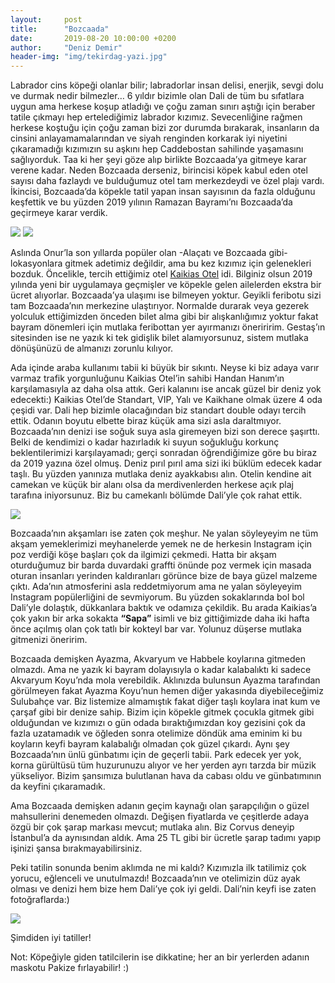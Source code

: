 ```yaml
---
layout:     post
title:      "Bozcaada"
date:       2019-08-20 10:00:00 +0200
author:     "Deniz Demir"
header-img: "img/tekirdag-yazi.jpg"
---
```

<p>
Labrador cins köpeği olanlar bilir; labradorlar insan delisi, enerjik, sevgi dolu ve durmak nedir bilmezler… 6 yıldır bizimle olan Dali de tüm bu sıfatlara uygun ama herkese koşup atladığı ve çoğu zaman sınırı aştığı için beraber tatile çıkmayı hep ertelediğimiz labrador kızımız. Sevecenliğine rağmen herkese koştuğu için çoğu zaman bizi zor durumda bırakarak, insanların da cinsini anlayamamalarından ve siyah renginden korkarak iyi niyetini çıkaramadığı kızımızın su aşkını hep Caddebostan sahilinde yaşamasını sağlıyorduk. Taa ki her şeyi göze alıp birlikte Bozcaada’ya gitmeye karar verene kadar. Neden Bozcaada derseniz, birincisi köpek kabul eden otel sayısı daha fazlaydı ve bulduğumuz otel tam merkezdeydi ve özel plajı vardı. İkincisi, Bozcaada’da köpekle tatil yapan insan sayısının da fazla olduğunu keşfettik ve bu yüzden 2019 yılının Ramazan Bayramı’nı Bozcaada’da geçirmeye karar verdik. 
</p>
<img src="/img/bozcaada/IMG_9003.JPG"/>
<img src="/img/bozcaada/IMG_9055.JPG"/>
<p>
Aslında Onur’la  son yıllarda popüler olan -Alaçatı ve Bozcaada gibi- lokasyonlara gitmek adetimiz değildir, ama bu kez kızımız için gelenekleri bozduk. Öncelikle, tercih ettiğimiz otel <a href="https://www.kaikias.com/">Kaikias Otel</a> idi. Bilginiz olsun 2019 yılında yeni bir uygulamaya geçmişler ve köpekle gelen ailelerden ekstra bir ücret alıyorlar. Bozcaada’ya ulaşımı ise bilmeyen yoktur. Geyikli feribotu sizi tam Bozcaada’nın merkezine ulaştırıyor. Normalde durarak veya gezerek yolculuk ettiğimizden önceden bilet alma gibi bir alışkanlığımız yoktur fakat bayram dönemleri için mutlaka feribottan yer ayırmanızı öneriririm. Gestaş’ın sitesinden ise ne yazık ki tek gidişlik bilet alamıyorsunuz, sistem mutlaka dönüşünüzü de almanızı zorunlu kılıyor. 
</p>
<p>
Ada içinde araba kullanımı tabii ki büyük bir sıkıntı. Neyse ki biz adaya varır varmaz trafik yorgunluğunu Kaikias Otel’in sahibi Handan Hanım’ın karşılamasıyla az daha olsa attık. Geri kalanını ise ancak güzel bir deniz yok edecekti:) Kaikias Otel’de Standart, VIP, Yalı ve Kaikhane olmak üzere 4 oda çeşidi var. Dali hep bizimle olacağından biz standart double odayı tercih ettik. Odanın boyutu elbette biraz küçük ama sizi asla daraltmıyor. Bozcaada’nın denizi ise soğuk suya asla giremeyen bizi son derece şaşırttı. Belki de kendimizi o kadar hazırladık ki suyun soğukluğu korkunç beklentilerimizi karşılayamadı; gerçi sonradan öğrendiğimize göre bu biraz da 2019 yazına özel olmuş. Deniz pırıl pırıl ama sizi iki büklüm edecek kadar taşlı. Bu yüzden yanınıza mutlaka deniz ayakkabısı alın. Otelin kendine ait camekan ve küçük bir alanı olsa da merdivenlerden herkese açık plaj tarafına iniyorsunuz. Biz bu camekanlı bölümde Dali’yle çok rahat ettik.
</p>
<img src="/img/bozcaada/IMG_9135.JPG"/>
<p>
Bozcaada’nın akşamları ise zaten çok meşhur. Ne yalan söyleyeyim ne tüm akşam yemeklerimizi meyhanelerde yemek ne de herkesin Instagram için poz verdiği köşe başları çok da ilgimizi çekmedi. Hatta bir akşam oturduğumuz bir barda duvardaki graffti önünde poz vermek için masada oturan insanları yerinden kaldıranları görünce bize de baya güzel malzeme çıktı. Ada’nın atmosferini asla reddetmiyorum ama ne yalan söyleyeyim Instagram popülerliğini de sevmiyorum. Bu yüzden sokaklarında bol bol Dali’yle dolaştık, dükkanlara baktık ve odamıza çekildik. Bu arada Kaikias’a çok yakın bir arka sokakta <b>“Sapa”</b> isimli ve biz gittiğimizde daha iki hafta önce açılmış olan çok tatlı bir kokteyl bar var. Yolunuz düşerse mutlaka gitmenizi öneririm.
</p>
<p>
Bozcaada demişken Ayazma, Akvaryum ve Habbele koylarına gitmeden olmazdı. Ama ne yazık ki bayram dolayısıyla o kadar kalabalıktı ki sadece Akvaryum Koyu’nda mola verebildik. Aklınızda bulunsun Ayazma tarafından görülmeyen fakat Ayazma Koyu’nun hemen diğer yakasında diyebileceğimiz Sulubahçe var. Biz listemize almamıştık fakat diğer taşlı koylara inat kum ve çarşaf gibi bir denize sahip. Bizim için köpekle gitmek çocukla gitmek gibi olduğundan ve kızımızı o gün odada bıraktığımızdan koy gezisini çok da fazla uzatamadık ve öğleden sonra otelimize döndük ama eminim ki bu koyların keyfi bayram kalabalığı olmadan çok güzel çıkardı. Aynı şey Bozcaada’nın ünlü günbatımı için de geçerli tabii. Park edecek yer yok, korna gürültüsü tüm huzurunuzu alıyor ve her yerden ayrı tarzda bir müzik yükseliyor. Bizim şansımıza bulutlanan hava da cabası oldu ve günbatımının da keyfini çıkaramadık. 
</p>
<p>
Ama Bozcaada demişken adanın geçim kaynağı olan şarapçılığın o güzel mahsullerini denemeden olmazdı. Değişen fiyatlarda ve çeşitlerde adaya özgü bir çok şarap markası mevcut; mutlaka alın. Biz Corvus deneyip İstanbul’a da aynısından aldık. Ama 25 TL gibi bir ücretle şarap tadımı yapıp işinizi şansa bırakmayabilirsiniz. 
</p>
<p>
Peki tatilin sonunda benim aklımda ne mi kaldı? Kızımızla ilk tatilimiz çok yorucu, eğlenceli ve unutulmazdı! Bozcaada’nın ve otelimizin düz ayak olması ve denizi hem bize hem Dali’ye çok iyi geldi. Dali’nin keyfi ise zaten fotoğraflarda:)
</p>
<img src="/img/bozcaada/IMG_9120.JPG"/>
<p>
Şimdiden iyi tatiller!
</p>
<p>
Not: Köpeğiyle giden tatilcilerin ise dikkatine; her an bir yerlerden adanın maskotu Pakize fırlayabilir! :)
</p>
